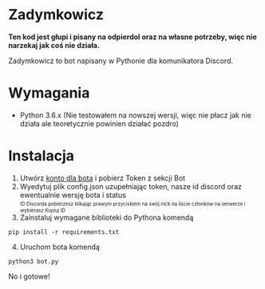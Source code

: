 # Zadymkowicz

<b>Ten kod jest głupi i pisany na odpierdol oraz na własne potrzeby, więc nie narzekaj jak coś nie działa.</b>

Zadymkowicz to bot napisany w Pythonie dla komunikatora Discord.

# Wymagania
* Python 3.6.x (Nie testowałem na nowszej wersji, więc nie płacz jak nie działa ale teoretycznie powinien działać pozdro)

# Instalacja
1. Utwórz [konto dla bota](https://discordapp.com/developers/applications/) i pobierz Token z sekcji Bot
2. Wyedytuj plik config.json uzupełniając token, nasze id discord oraz ewentualnie wersję bota i status<br/>
<sub><sup>ID Discorda pobierzesz klikając prawym przyciskiem na swój nick na liście członków na serwerze i wybierasz Kopiuj ID</sub></sup>
3. Zainstaluj wymagane biblioteki do Pythona komendą
```
pip install -r requirements.txt
```
4. Uruchom bota komendą
```
python3 bot.py
```
No i gotowe!
